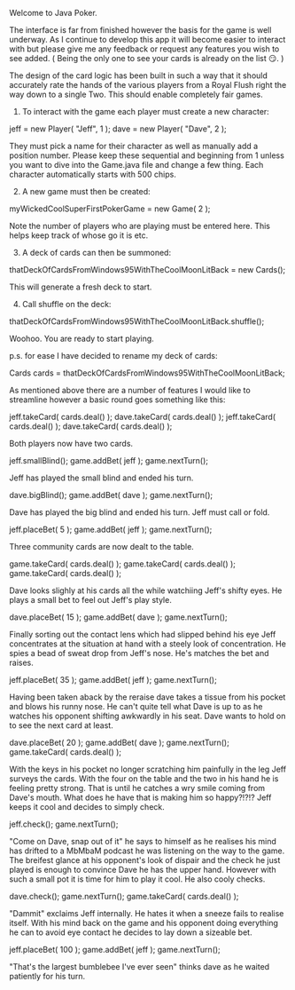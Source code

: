 Welcome to Java Poker.

The interface is far from finished however the basis for the game is well underway. As I continue to develop this app it will become easier to interact with but please give me any feedback or request any features you wish to see added. ( Being the only one to see your cards is already on the list 😏. )

The design of the card logic has been built in such a way that it should accurately rate the hands of the various players from a Royal Flush right the way down to a single Two. This should enable completely fair games.

1. To interact with the game each player must create a new character:

  jeff = new Player( "Jeff", 1 );
  dave = new Player( "Dave", 2 );


They must pick a name for their character as well as manually add a position number. Please keep these sequential and beginning from 1 unless you want to dive into the Game.java file and change a few thing. Each character automatically starts with 500 chips.

2. A new game must then be created:

  myWickedCoolSuperFirstPokerGame = new Game( 2 );


Note the number of players who are playing must be entered here. This helps keep track of whose go it is etc.

3. A deck of cards can then be summoned:

  thatDeckOfCardsFromWindows95WithTheCoolMoonLitBack = new Cards();


This will generate a fresh deck to start.

4. Call shuffle on the deck:

  thatDeckOfCardsFromWindows95WithTheCoolMoonLitBack.shuffle();


Woohoo. You are ready to start playing.

p.s. for ease I have decided to rename my deck of cards:

  Cards cards = thatDeckOfCardsFromWindows95WithTheCoolMoonLitBack;


As mentioned above there are a number of features I would like to streamline however a basic round goes something like this:

  jeff.takeCard( cards.deal() );
  dave.takeCard( cards.deal() );
  jeff.takeCard( cards.deal() );
  dave.takeCard( cards.deal() );

Both players now have two cards.

  jeff.smallBlind();
  game.addBet( jeff );
  game.nextTurn();

Jeff has played the small blind and ended his turn.  

  dave.bigBlind();
  game.addBet( dave );
  game.nextTurn();

Dave has played the big blind and ended his turn. Jeff must call or fold.

  jeff.placeBet( 5 );
  game.addBet( jeff );
  game.nextTurn();

Three community cards are now dealt to the table.

  game.takeCard( cards.deal() );
  game.takeCard( cards.deal() );
  game.takeCard( cards.deal() );

Dave looks slighly at his cards all the while watchiing Jeff's shifty eyes. He plays a small bet to feel out Jeff's play style.

  dave.placeBet( 15 );
  game.addBet( dave );
  game.nextTurn();

Finally sorting out the contact lens which had slipped behind his eye Jeff concentrates at the situation at hand with a steely look of concentration. He spies a bead of sweat drop from Jeff's nose. He's matches the bet and raises. 

  jeff.placeBet( 35 );
  game.addBet( jeff );
  game.nextTurn();

Having been taken aback by the reraise dave takes a tissue from his pocket and blows his runny nose. He can't quite tell what Dave is up to as he watches his opponent shifting awkwardly in his seat. Dave wants to hold on to see the next card at least.

  dave.placeBet( 20 );
  game.addBet( dave );
  game.nextTurn();
  game.takeCard( cards.deal() );

With the keys in his pocket no longer scratching him painfully in the leg Jeff surveys the cards. With the four on the table and the two in his hand he is feeling pretty strong. That is until he catches a wry smile coming from Dave's mouth. What does he have that is making him so happy?!?!? Jeff keeps it cool and decides to simply check.

  jeff.check();
  game.nextTurn();

"Come on Dave, snap out of it" he says to himself as he realises his mind has drifted to a MbMbaM podcast he was listening on the way to the game. The breifest glance at his opponent's look of dispair and the check he just played is enough to convince Dave he has the upper hand. However with such a small pot it is time for him to play it cool. He also cooly checks.

  dave.check();
  game.nextTurn(); 
  game.takeCard( cards.deal() );

"Dammit" exclaims Jeff internally. He hates it when a sneeze fails to realise itself. With his mind back on the game and his opponent doing everything he can to avoid eye contact he decides to lay down a sizeable bet.

  jeff.placeBet( 100 );
  game.addBet( jeff );
  game.nextTurn();

"That's the largest bumblebee I've ever seen" thinks dave as he waited patiently for his turn.   












